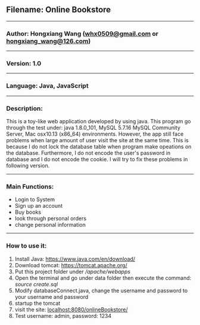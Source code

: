 ## Filename: Online Bookstore
---
### Author: Hongxiang Wang (whx0509@gmail.com or hongxiang_wang@126.com)
---
### Version: 1.0
---
### Language: Java, JavaScript
---
### Description:

This is a toy-like web application developed by using java. This program go
through the test under: java 1.8.0_101, MySQL 5.7.16 MySQL Community Server,
Mac osx10.13 (x86_64) environments. However, the app still face problems
when large amount of user visit the site at the same time. This is because I do 
not lock the database table when program make opeations on the database. 
Furthermore, I do not encode the user's password in database and I do not encode 
the cookie. I will try to fix these problems in following version.

---

### Main Functions:
+ Login to System
+ Sign up an account
+ Buy books
+ look through personal orders
+ change personal information
---

### How to use it:
1. Install Java: <https://www.java.com/en/download/>
2. Download tomcat: <https://tomcat.apache.org/>
3. Put this project folder under */apache/webapps*
4. Open the terminal and go under data folder then execute the command:
*source create.sql*
5. Modify databaseConnect.java, change the username and password to your username
and password
6. startup the tomcat
7. visit the site: <localhost:8080/onlineBookstore/>
8. Test username: admin, password: 1234